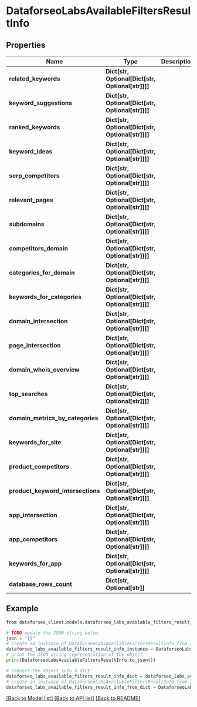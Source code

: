 # DataforseoLabsAvailableFiltersResultInfo


## Properties

Name | Type | Description | Notes
------------ | ------------- | ------------- | -------------
**related_keywords** | **Dict[str, Optional[Dict[str, Optional[str]]]]** |  | [optional] 
**keyword_suggestions** | **Dict[str, Optional[Dict[str, Optional[str]]]]** |  | [optional] 
**ranked_keywords** | **Dict[str, Optional[Dict[str, Optional[str]]]]** |  | [optional] 
**keyword_ideas** | **Dict[str, Optional[Dict[str, Optional[str]]]]** |  | [optional] 
**serp_competitors** | **Dict[str, Optional[Dict[str, Optional[str]]]]** |  | [optional] 
**relevant_pages** | **Dict[str, Optional[Dict[str, Optional[str]]]]** |  | [optional] 
**subdomains** | **Dict[str, Optional[Dict[str, Optional[str]]]]** |  | [optional] 
**competitors_domain** | **Dict[str, Optional[Dict[str, Optional[str]]]]** |  | [optional] 
**categories_for_domain** | **Dict[str, Optional[Dict[str, Optional[str]]]]** |  | [optional] 
**keywords_for_categories** | **Dict[str, Optional[Dict[str, Optional[str]]]]** |  | [optional] 
**domain_intersection** | **Dict[str, Optional[Dict[str, Optional[str]]]]** |  | [optional] 
**page_intersection** | **Dict[str, Optional[Dict[str, Optional[str]]]]** |  | [optional] 
**domain_whois_overview** | **Dict[str, Optional[Dict[str, Optional[str]]]]** |  | [optional] 
**top_searches** | **Dict[str, Optional[Dict[str, Optional[str]]]]** |  | [optional] 
**domain_metrics_by_categories** | **Dict[str, Optional[Dict[str, Optional[str]]]]** |  | [optional] 
**keywords_for_site** | **Dict[str, Optional[Dict[str, Optional[str]]]]** |  | [optional] 
**product_competitors** | **Dict[str, Optional[Dict[str, Optional[str]]]]** |  | [optional] 
**product_keyword_intersections** | **Dict[str, Optional[Dict[str, Optional[str]]]]** |  | [optional] 
**app_intersection** | **Dict[str, Optional[Dict[str, Optional[str]]]]** |  | [optional] 
**app_competitors** | **Dict[str, Optional[Dict[str, Optional[str]]]]** |  | [optional] 
**keywords_for_app** | **Dict[str, Optional[Dict[str, Optional[str]]]]** |  | [optional] 
**database_rows_count** | **Dict[str, Optional[str]]** |  | [optional] 

## Example

```python
from dataforseo_client.models.dataforseo_labs_available_filters_result_info import DataforseoLabsAvailableFiltersResultInfo

# TODO update the JSON string below
json = "{}"
# create an instance of DataforseoLabsAvailableFiltersResultInfo from a JSON string
dataforseo_labs_available_filters_result_info_instance = DataforseoLabsAvailableFiltersResultInfo.from_json(json)
# print the JSON string representation of the object
print(DataforseoLabsAvailableFiltersResultInfo.to_json())

# convert the object into a dict
dataforseo_labs_available_filters_result_info_dict = dataforseo_labs_available_filters_result_info_instance.to_dict()
# create an instance of DataforseoLabsAvailableFiltersResultInfo from a dict
dataforseo_labs_available_filters_result_info_from_dict = DataforseoLabsAvailableFiltersResultInfo.from_dict(dataforseo_labs_available_filters_result_info_dict)
```
[[Back to Model list]](../README.md#documentation-for-models) [[Back to API list]](../README.md#documentation-for-api-endpoints) [[Back to README]](../README.md)


